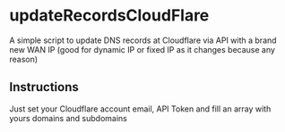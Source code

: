 # updateRecordsCloudFlare
A simple script to update DNS records at Cloudflare via API with a brand new WAN IP (good for dynamic IP or fixed IP as it changes because any reason)

## Instructions
Just set your Cloudflare account email, API Token and fill an array with yours domains and subdomains
